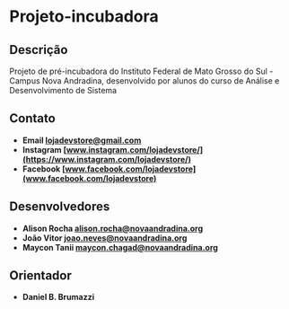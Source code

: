 # Projeto-incubadora

## Descrição
Projeto de pré-incubadora do Instituto Federal de Mato Grosso do Sul - Campus Nova Andradina, desenvolvido por alunos do curso de Análise e Desenvolvimento de Sistema

## Contato
  * **Email [lojadevstore@gmail.com]()**
  * **Instagram [www.instagram.com/lojadevstore/](https://www.instagram.com/lojadevstore/)**
  * **Facebook [www.facebook.com/lojadevstore](www.facebook.com/lojadevstore)**
## Desenvolvedores
  * **Alison Rocha [alison.rocha@novaandradina.org]()**
  * **João Vitor [joao.neves@novaandradina.org]()**
  * **Maycon Tanii [maycon.chagad@novaandradina.org]()**
## Orientador
  * **Daniel B. Brumazzi**
